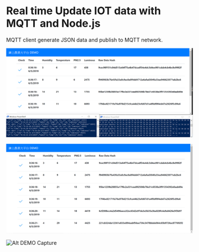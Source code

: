 # Real time Update IOT data with MQTT and Node.js

MQTT client generate JSON data and publish to MQTT network.

![Alt DEMO Capture](DemoCapture.png "DEMO For The Dynamic Updating IOT Data")

![Alt DEMO Capture](DemoCapture1.png "DEMO For The Dynamic Updating Block")

![Alt DEMO Capture](DEMO_VideoRecord_GIFLong.gif "DEMO For The Dynamic Updating Block and Web")
